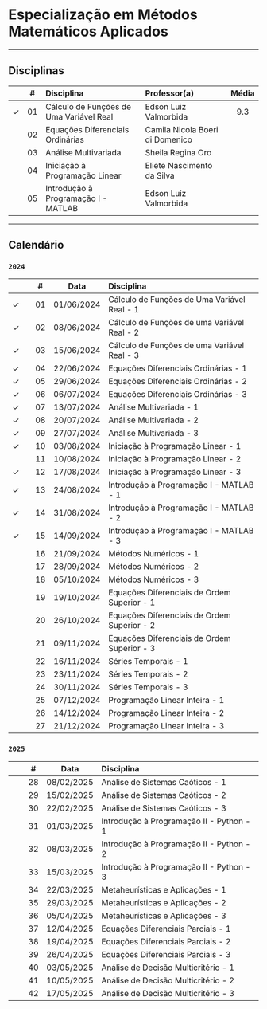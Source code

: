 # Especialização em Métodos Matemáticos Aplicados

-----


## Disciplinas

|  | # | Disciplina | Professor(a) | Média |
|:---:|:---:|:---|:---|:---:|
| &check; | 01 | Cálculo de Funções de Uma Variável Real | Edson Luiz Valmorbida | 9.3 |
|  | 02 | Equações Diferenciais Ordinárias | Camila Nicola Boeri di Domenico |
|  | 03 | Análise Multivariada | Sheila Regina Oro |
|  | 04 | Iniciação à Programação Linear | Eliete Nascimento da Silva |
|  | 05 | Introdução à Programação I - MATLAB | Edson Luiz Valmorbida |

-----


## Calendário
### ```2024```


|  |  | # | Data | Disciplina |
|:---:|:---:|:---:|:---:|:---|
| &check; |  | 01 | 01/06/2024 | Cálculo de Funções de Uma Variável Real - 1 |
| &check; |  | 02 | 08/06/2024 | Cálculo de Funções de uma Variável Real - 2 |
| &check; |  | 03 | 15/06/2024 | Cálculo de Funções de uma Variável Real - 3 |
| &check; |  | 04 | 22/06/2024 | Equações Diferenciais Ordinárias - 1 |
| &check; |  | 05 | 29/06/2024 | Equações Diferenciais Ordinárias - 2 |
| &check; |  | 06 | 06/07/2024 | Equações Diferenciais Ordinárias - 3 |
| &check; |  | 07 | 13/07/2024 | Análise Multivariada - 1 |
| &check; |  | 08 | 20/07/2024 | Análise Multivariada - 2 |
| &check; |  | 09 | 27/07/2024 | Análise Multivariada - 3 |
| &check; |  | 10 | 03/08/2024 | Iniciação à Programação Linear - 1 |
|  |  | 11 | 10/08/2024 | Iniciação à Programação Linear - 2 |
| &check; |  | 12 | 17/08/2024 | Iniciação à Programação Linear - 3 |
| &check; |  | 13 | 24/08/2024 | Introdução à Programação I - MATLAB - 1 |
| &check; |  | 14 | 31/08/2024 | Introdução à Programação I - MATLAB - 2 |
| &check; |  | 15 | 14/09/2024 | Introdução à Programação I - MATLAB - 3 |
|  |  | 16 | 21/09/2024 | Métodos Numéricos - 1 |
|  |  | 17 | 28/09/2024 | Métodos Numéricos - 2 |
|  |  | 18 | 05/10/2024 | Métodos Numéricos - 3 |
|  |  | 19 | 19/10/2024 | Equações Diferenciais de Ordem Superior - 1 |
|  |  | 20 | 26/10/2024 | Equações Diferenciais de Ordem Superior - 2 |
|  |  | 21 | 09/11/2024 | Equações Diferenciais de Ordem Superior - 3 |
|  |  | 22 | 16/11/2024 | Séries Temporais - 1 |
|  |  | 23 | 23/11/2024 | Séries Temporais - 2 |
|  |  | 24 | 30/11/2024 | Séries Temporais - 3 |
|  |  | 25 | 07/12/2024 | Programação Linear Inteira - 1 |
|  |  | 26 | 14/12/2024 | Programação Linear Inteira - 2 |
|  |  | 27 | 21/12/2024 | Programação Linear Inteira - 3 |


### ```2025```


|  |  | # | Data | Disciplina |
|:---:|:---:|:---:|:---:|:---|
|  |  | 28 | 08/02/2025 | Análise de Sistemas Caóticos - 1 |
|  |  | 29 | 15/02/2025 | Análise de Sistemas Caóticos - 2 |
|  |  | 30 | 22/02/2025 | Análise de Sistemas Caóticos - 3 |
|  |  | 31 | 01/03/2025 | Introdução à Programação II - Python - 1 |
|  |  | 32 | 08/03/2025 | Introdução à Programação II - Python - 2 |
|  |  | 33 | 15/03/2025 | Introdução à Programação II - Python - 3 |
|  |  | 34 | 22/03/2025 | Metaheurísticas e Aplicações - 1 |
|  |  | 35 | 29/03/2025 | Metaheurísticas e Aplicações - 2 |
|  |  | 36 | 05/04/2025 | Metaheurísticas e Aplicações - 3 |
|  |  | 37 | 12/04/2025 | Equações Diferenciais Parciais - 1 |
|  |  | 38 | 19/04/2025 | Equações Diferenciais Parciais - 2 |
|  |  | 39 | 26/04/2025 | Equações Diferenciais Parciais - 3 |
|  |  | 40 | 03/05/2025 | Análise de Decisão Multicritério - 1 |
|  |  | 41 | 10/05/2025 | Análise de Decisão Multicritério - 2 |
|  |  | 42 | 17/05/2025 | Análise de Decisão Multicritério - 3 |